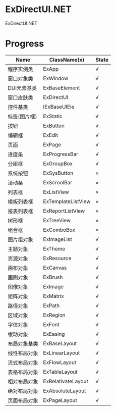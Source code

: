 # ExDirectUI.NET
ExDirectUI.NET

# Progress
| Name | ClassName(x) | State |
| ---- | ------------ | ----- |
|程序实例类|ExApp|√|
|窗口对象类|ExWindow|√|
|DUI元素基类|ExBaseElement|√|
|窗口皮肤类|ExDirectUI|√|
|控件基类|IExBaseUIEle|√|
|标签(图片框)|ExStatic|√|
|按钮|ExButton|√|
|编辑框|ExEdit|√|
|页面|ExPage|√|
|进度条|ExProgressBar|√|
|分组框|ExGroupBox|√|
|系统按钮|ExSysButton|×|
|滚动条|ExScroolBar|×|
|列表框|ExListView|×|
|模板列表框|ExTemplateListView|×|
|报表列表框|ExReportListView|×|
|树形框|ExTreeView|×|
|组合框|ExComboBox|×|
|图片组对象|ExImageList|√|
|主题对象|ExTheme|√|
|资源对象|ExResource|√|
|画布对象|ExCanvas|√|
|画刷对象|ExBrush|√|
|图像对象|ExImage|√|
|矩阵对象|ExMatrix|√|
|路径对象|ExPath|√|
|区域对象|ExRegion|√|
|字体对象|ExFont|√|
|缓动对象|ExEasing|√|
|布局对象基类|ExBaseLayout|√|
|线性布局对象|ExLinearLayout|√|
|流式布局对象|ExFlowLayout|√|
|表格布局对象|ExTableLayout|√|
|相对布局对象|ExRelativateLayout|√|
|绝对布局对象|ExAbsoluteLayout|√|
|页面布局对象|ExPageLayout|√|


